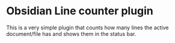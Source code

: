 # Obsidian Line counter plugin

This is a very simple plugin that counts how many lines the active document/file has and shows them in the status bar.
